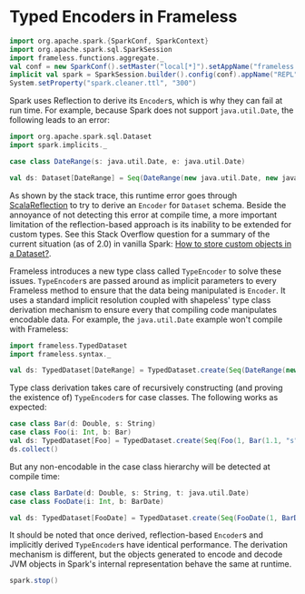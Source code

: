 # Typed Encoders in Frameless

```scala mdoc:invisible:reset-object
import org.apache.spark.{SparkConf, SparkContext}
import org.apache.spark.sql.SparkSession
import frameless.functions.aggregate._
val conf = new SparkConf().setMaster("local[*]").setAppName("frameless repl").set("spark.ui.enabled", "false")
implicit val spark = SparkSession.builder().config(conf).appName("REPL").getOrCreate()
System.setProperty("spark.cleaner.ttl", "300")
```

Spark uses Reflection to derive its `Encoder`s, which is why they can fail at run time. For example, because Spark does not support `java.util.Date`, the following leads to an error:

```scala mdoc:silent
import org.apache.spark.sql.Dataset
import spark.implicits._

case class DateRange(s: java.util.Date, e: java.util.Date)
```

```scala mdoc:crash
val ds: Dataset[DateRange] = Seq(DateRange(new java.util.Date, new java.util.Date)).toDS()
```

As shown by the stack trace, this runtime error goes through [ScalaReflection](https://github.com/apache/spark/blob/19cf208063f035d793d2306295a251a9af7e32f6/sql/catalyst/src/main/scala/org/apache/spark/sql/catalyst/ScalaReflection.scala) to try to derive an `Encoder` for `Dataset` schema. Beside the annoyance of not detecting this error at compile time, a more important limitation of the reflection-based approach is its inability to be extended for custom types. See this Stack Overflow question for a summary of the current situation (as of 2.0) in vanilla Spark: [How to store custom objects in a Dataset?](http://stackoverflow.com/a/39442829/2311362).

Frameless introduces a new type class called `TypeEncoder` to solve these issues. `TypeEncoder`s are passed around as implicit parameters to every Frameless method to ensure that the data being manipulated is `Encoder`. It uses a standard implicit resolution coupled with shapeless' type class derivation mechanism to ensure every that compiling code manipulates encodable data. For example, the `java.util.Date` example won't compile with Frameless:

```scala mdoc:silent
import frameless.TypedDataset
import frameless.syntax._
```

```scala mdoc:fail
val ds: TypedDataset[DateRange] = TypedDataset.create(Seq(DateRange(new java.util.Date, new java.util.Date)))
```

Type class derivation takes care of recursively constructing (and proving the existence of) `TypeEncoder`s for case classes. The following works as expected:

```scala mdoc
case class Bar(d: Double, s: String)
case class Foo(i: Int, b: Bar)
val ds: TypedDataset[Foo] = TypedDataset.create(Seq(Foo(1, Bar(1.1, "s"))))
ds.collect()
```

But any non-encodable in the case class hierarchy will be detected at compile time:

```scala mdoc:silent
case class BarDate(d: Double, s: String, t: java.util.Date)
case class FooDate(i: Int, b: BarDate)
```

```scala mdoc:fail
val ds: TypedDataset[FooDate] = TypedDataset.create(Seq(FooDate(1, BarDate(1.1, "s", new java.util.Date))))
```

It should be noted that once derived, reflection-based `Encoder`s and implicitly derived `TypeEncoder`s have identical performance. The derivation mechanism is different, but the objects generated to encode and decode JVM objects in Spark's internal representation behave the same at runtime.

```scala mdoc:invisible
spark.stop()
```

